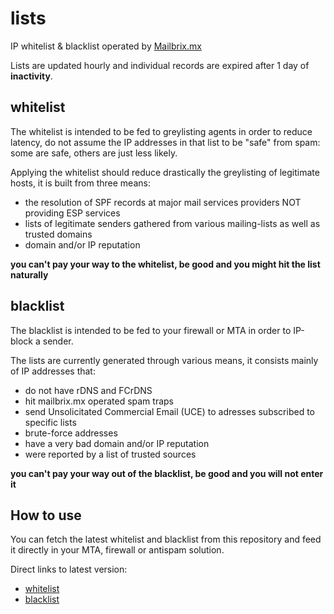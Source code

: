 # lists
IP whitelist & blacklist operated by [Mailbrix.mx](https://mailbrix.mx)

Lists are updated hourly and individual records are expired after 1 day of __inactivity__.


## whitelist

The whitelist is intended to be fed to greylisting agents in order to reduce latency,
do not assume the IP addresses in that list to be "safe" from spam:
some are safe, others are just less likely.

Applying the whitelist should reduce drastically the greylisting of legitimate hosts,
it is built from three means:

- the resolution of SPF records at major mail services providers NOT providing ESP services
- lists of legitimate senders gathered from various mailing-lists as well as trusted domains
- domain and/or IP reputation

**you can't pay your way to the whitelist, be good and you might hit the list naturally**



## blacklist

The blacklist is intended to be fed to your firewall or MTA in order to IP-block a sender.

The lists are currently generated through various means, it consists mainly of IP addresses that:

- do not have rDNS and FCrDNS
- hit mailbrix.mx operated spam traps
- send Unsolicitated Commercial Email (UCE) to adresses subscribed to specific lists
- brute-force addresses
- have a very bad domain and/or IP reputation
- were reported by a list of trusted sources

**you can't pay your way out of the blacklist, be good and you will not enter it**


## How to use

You can fetch the latest whitelist and blacklist from this repository and feed it directly in your MTA, firewall or antispam solution.

Direct links to latest version:

- [whitelist](https://github.com/Mailbrix/lists/blob/master/whitelist)
- [blacklist](https://github.com/Mailbrix/lists/blob/master/blacklist)
